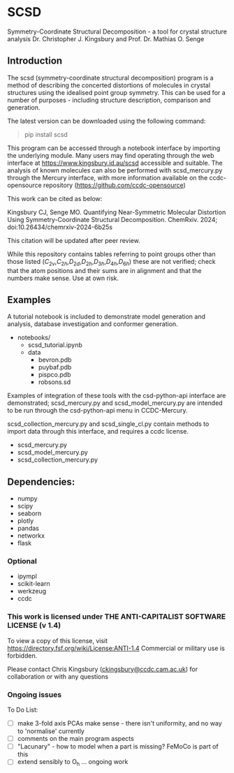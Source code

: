 # SCSD

Symmetry-Coordinate Structural Decomposition - a tool for crystal structure analysis
Dr. Christopher J. Kingsbury and Prof. Dr. Mathias O. Senge

## Introduction

The scsd (symmetry-coordinate structural decomposition) program is a method of describing the concerted distortions of molecules in crystal structures using the idealised point group symmetry. This can be used for a number of purposes - including structure description, comparison and generation. 

The latest version can be downloaded using the following command:

> pip install scsd

This program can be accessed through a notebook interface by importing the underlying module. Many users may find operating through the web interface at https://www.kingsbury.id.au/scsd accessible and suitable. The analysis of known molecules can also be performed with scsd_mercury.py through the Mercury interface, with more information available on the ccdc-opensource repository (https://github.com/ccdc-opensource)

This work can be cited as below:

Kingsbury CJ, Senge MO. Quantifying Near-Symmetric Molecular Distortion Using Symmetry-Coordinate Structural Decomposition. ChemRxiv. 2024; doi:10.26434/chemrxiv-2024-6b25s

This citation will be updated after peer review.

While this repository contains tables referring to point groups other than those listed (<i>C</i><sub>2<i>v</i></sub>,<i>C</i><sub>2<i>h</i></sub>,<i>D</i><sub>2<i>d</i></sub>,<i>D</i><sub>2<i>h</i></sub>,<i>D</i><sub>3<i>h</i></sub>,<i>D</i><sub>4<i>h</i></sub>,<i>D</i><sub>6<i>h</i></sub>) these are not verified; check that the atom positions and their sums are in alignment and that the numbers make sense. Use at own risk.

## Examples 

A tutorial notebook is included to demonstrate model generation and analysis, database investigation and conformer generation.

- notebooks/
    - scsd_tutorial.ipynb
    - data
        - bevron.pdb
        - puybaf.pdb
        - pispco.pdb
        - robsons.sd

Examples of integration of these tools with the csd-python-api interface are demonstrated; scsd_mercury.py and scsd_model_mercury.py are intended to be run through the csd-python-api menu in CCDC-Mercury. 

scsd_collection_mercury.py and scsd_single_cl.py contain methods to import data through this interface, and requires a ccdc license.

- scsd_mercury.py
- scsd_model_mercury.py
- scsd_collection_mercury.py

## Dependencies:
- numpy
- scipy
- seaborn
- plotly
- pandas
- networkx
- flask

### Optional
- ipympl
- scikit-learn
- werkzeug
- ccdc

### This work is licensed under THE ANTI-CAPITALIST SOFTWARE LICENSE (v 1.4) 
To view a copy of this license, visit https://directory.fsf.org/wiki/License:ANTI-1.4
Commercial or military use is forbidden.

Please contact Chris Kingsbury (ckingsbury@ccdc.cam.ac.uk) for collaboration or with any questions

### Ongoing issues

To Do List:
- [ ] make 3-fold axis PCAs make sense - there isn't uniformity, and no way to 'normalise' currently
- [ ] comments on the main program aspects
- [ ] "Lacunary" - how to model when a part is missing? FeMoCo is part of this
- [ ] extend sensibly to O<sub>h</sub> ... ongoing work
